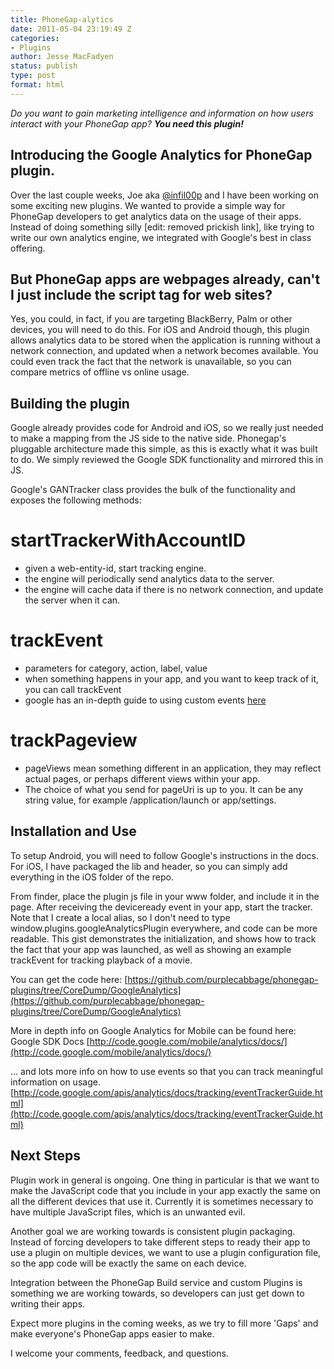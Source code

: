 ```yaml
---
title: PhoneGap-alytics
date: 2011-05-04 23:19:49 Z
categories:
- Plugins
author: Jesse MacFadyen
status: publish
type: post
format: html
---
```


_Do you want to gain marketing intelligence and information on how users interact with your PhoneGap app? **You need this plugin!**_

## Introducing the Google Analytics for PhoneGap plugin.

Over the last couple weeks, Joe aka [@infil00p](http://twitter.com/infil00p) and I have been working on some exciting new plugins. We wanted to provide a simple way for PhoneGap developers to get analytics data on the usage of their apps. Instead of doing something silly [edit: removed prickish link], like trying to write our own analytics engine, we integrated with Google's best in class offering.

## But PhoneGap apps are webpages already, can't I just include the script tag for web sites?

Yes, you could, in fact, if you are targeting BlackBerry, Palm or other devices, you will need to do this. For iOS and Android though, this plugin allows analytics data to be stored when the application is running without a network connection, and updated when a network becomes available. You could even track the fact that the network is unavailable, so you can compare metrics of offline vs online usage.

## Building the plugin

Google already provides code for Android and iOS, so we really just needed to make a mapping from the JS side to the native side. Phonegap's pluggable architecture made this simple, as this is exactly what it was built to do. We simply reviewed the Google SDK functionality and mirrored this in JS.

Google's GANTracker class provides the bulk of the functionality and exposes the following methods:

# startTrackerWithAccountID

* given a web-entity-id, start tracking engine.
* the engine will periodically send analytics data to the server.
* the engine will cache data if there is no network connection, and update the server when it can.

# trackEvent

* parameters for category, action, label, value
* when something happens in your app, and you want to keep track of it, you can call trackEvent
* google has an in-depth guide to using custom events [here](http://code.google.com/apis/analytics/docs/tracking/eventTrackerGuide.html)

# trackPageview

* pageViews mean something different in an application, they may reflect actual pages, or perhaps different views within your app.
* The choice of what you send for pageUri is up to you. It can be any string value, for example /application/launch or app/settings.

## Installation and Use

To setup Android, you will need to follow Google's instructions in the docs. For iOS, I have packaged the lib and header, so you can simply add everything in the iOS folder of the repo.

From finder, place the plugin js file in your www folder, and include it in the page. After receiving the deviceready event in your app, start the tracker. Note that I create a local alias, so I don't need to type window.plugins.googleAnalyticsPlugin everywhere, and code can be more readable. This gist demonstrates the initialization, and shows how to track the fact that your app was launched, as well as showing an example trackEvent for tracking playback of a movie.

You can get the code here: [https://github.com/purplecabbage/phonegap-plugins/tree/CoreDump/GoogleAnalytics](https://github.com/purplecabbage/phonegap-plugins/tree/CoreDump/GoogleAnalytics)

More in depth info on Google Analytics for Mobile can be found here: Google SDK Docs [http://code.google.com/mobile/analytics/docs/](http://code.google.com/mobile/analytics/docs/)

... and lots more info on how to use events so that you can track meaningful information on usage. [http://code.google.com/apis/analytics/docs/tracking/eventTrackerGuide.html](http://code.google.com/apis/analytics/docs/tracking/eventTrackerGuide.html)

## Next Steps

Plugin work in general is ongoing. One thing in particular is that we want to make the JavaScript code that you include in your app exactly the same on all the different devices that use it. Currently it is sometimes necessary to have multiple JavaScript files, which is an unwanted evil.

Another goal we are working towards is consistent plugin packaging. Instead of forcing developers to take different steps to ready their app to use a plugin on multiple devices, we want to use a plugin configuration file, so the app code will be exactly the same on each device.

Integration between the PhoneGap Build service and custom Plugins is something we are working towards, so developers can just get down to writing their apps.

Expect more plugins in the coming weeks, as we try to fill more 'Gaps' and make everyone's PhoneGap apps easier to make.

I welcome your comments, feedback, and questions.
